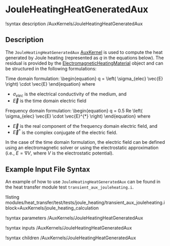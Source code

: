 # JouleHeatingHeatGeneratedAux

!syntax description /AuxKernels/JouleHeatingHeatGeneratedAux

## Description

The `JouleHeatingHeatGeneratedAux` [AuxKernel](auxkernels/AuxKernel.md) is used to compute the heat generated by Joule heating (represented as $q$ in the equations below).
The residual is provided by the [ElectromagneticHeatingMaterial](ElectromagneticHeatingMaterial.md) object and can be structured in the following formulations:

Time domain formulation:
\begin{equation}
q =  \left( \sigma_{elec} \vec{E} \right) \cdot \vec{E}
\end{equation}
where

- $\sigma_{elec}$ is the electrical conductivity of the medium, and
- $\vec{E}$ is the time domain electric field

Frequency domain formulation:
\begin{equation}
q =  0.5 Re \left( \sigma_{elec} \vec{E} \cdot \vec{E}^{*} \right)
\end{equation}
where

- $\vec{E}$ is the real component of the frequency domain electric field, and
- $\vec{E}^{*}$ is the complex conjugate of the electric field.

In the case of the time domain formulation, the electric field can be defined using an electromagnetic solver or using the electrostatic approximation (i.e., $E = \nabla V$,  where $V$ is the electrostatic potential).

## Example Input File Syntax

An example of how to use `JouleHeatingHeatGeneratedAux` can be found in the
heat transfer module test `transient_aux_jouleheating.i`.

!listing modules/heat_transfer/test/tests/joule_heating/transient_aux_jouleheating.i block=AuxKernels/joule_heating_calculation

!syntax parameters /AuxKernels/JouleHeatingHeatGeneratedAux

!syntax inputs /AuxKernels/JouleHeatingHeatGeneratedAux

!syntax children /AuxKernels/JouleHeatingHeatGeneratedAux
